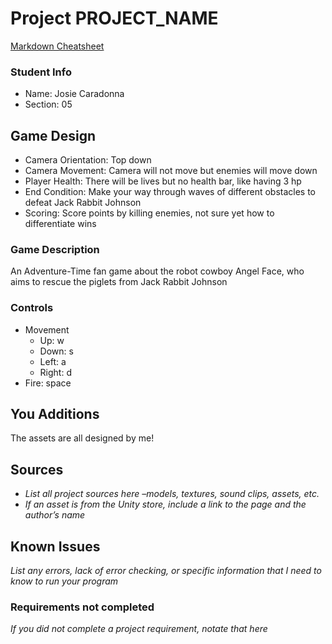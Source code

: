 # Project PROJECT_NAME

[Markdown Cheatsheet](https://github.com/adam-p/markdown-here/wiki/Markdown-Here-Cheatsheet)

### Student Info

-   Name: Josie Caradonna
-   Section: 05

## Game Design

-   Camera Orientation: Top down
-   Camera Movement: Camera will not move but enemies will move down    
-   Player Health: There will be lives but no health bar, like having 3 hp
-   End Condition: Make your way through waves of different obstacles to defeat Jack Rabbit Johnson
-   Scoring: Score points by killing enemies, not sure yet how to differentiate wins

### Game Description

An Adventure-Time fan game about the robot cowboy Angel Face, who aims to rescue the piglets from Jack Rabbit Johnson

### Controls

-   Movement
    -   Up: w
    -   Down: s
    -   Left: a
    -   Right: d
-   Fire: space

## You Additions

The assets are all designed by me!

## Sources

-   _List all project sources here –models, textures, sound clips, assets, etc._
-   _If an asset is from the Unity store, include a link to the page and the author’s name_

## Known Issues

_List any errors, lack of error checking, or specific information that I need to know to run your program_

### Requirements not completed

_If you did not complete a project requirement, notate that here_

